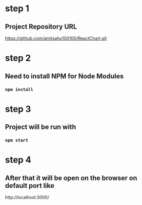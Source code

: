  # step 1
## Project Repository URL
 https://github.com/amitsahu100100/ReactChart.git

# step 2
## Need to install NPM for Node Modules
 ### `npm install`

 # step 3
## Project will be run with
 ### `npm start`

 # step 4
## After that it will be open on the browser on default port like
http://localhost:3000/